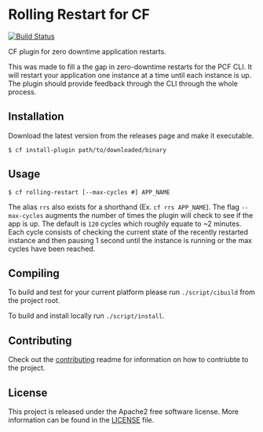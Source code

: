 # Rolling Restart for CF

[![Build Status](https://travis-ci.org/homedepot/cf-rolling-restart.svg?branch=master)](https://travis-ci.org/homedepot/cf-rolling-restart)

CF plugin for zero downtime application restarts.

This was made to fill a the gap in zero-downtime restarts for the PCF CLI. It will restart your application one instance at a time until each instance is up. The plugin should provide feedback through the CLI through the whole process.

## Installation

Download the latest version from the releases page and make it executable.

```
$ cf install-plugin path/to/downloaded/binary
```

## Usage

```
$ cf rolling-restart [--max-cycles #] APP_NAME
```

The alias `rrs` also exists for a shorthand (Ex. `cf rrs APP_NAME`).
The flag `--max-cycles` augments the number of times the plugin will check to see if the app is up. The default is `120` cycles which roughly equate to ~2 minutes. Each cycle consists of checking the current state of the recently restarted instance and then pausing 1 second until the instance is running or the max cycles have been reached.

## Compiling

To build and test for your current platform please run `./script/cibuild` from the project root.

To build and install locally run `./script/install`.

## Contributing 

Check out the [contributing](CONTRIBUTING.md) readme for information on how to contriubte to the project. 

## License 

This project is released under the Apache2 free software license. More information can be found in the [LICENSE](LICENSE) file.